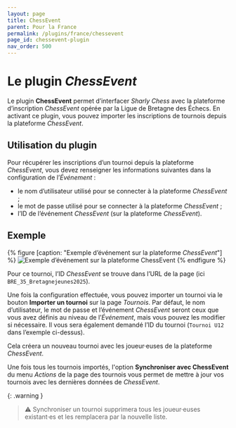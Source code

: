 ```yaml
---
layout: page
title: ChessEvent
parent: Pour la France
permalink: /plugins/france/chessevent
page_id: chessevent-plugin
nav_order: 500
---
```


# Le plugin _ChessEvent_

Le plugin **ChessEvent** permet d’interfacer _Sharly Chess_ avec la plateforme d’inscription _ChessEvent_ opérée par la Ligue de Bretagne des Échecs.
En activant ce plugin, vous pouvez importer les inscriptions de tournois depuis la plateforme _ChessEvent_.

## Utilisation du plugin

Pour récupérer les inscriptions d’un tournoi depuis la plateforme _ChessEvent_, vous devez renseigner les informations suivantes dans la configuration de l’_Événement_ :

- le nom d’utilisateur utilisé pour se connecter à la plateforme _ChessEvent_ ;
- le mot de passe utilisé pour se connecter à la plateforme _ChessEvent_ ;
- l’ID de l’événement _ChessEvent_ (sur la plateforme _ChessEvent_).

## Exemple

{% figure [caption: "Exemple d’événement sur la plateforme _ChessEvent_"] %}
![Exemple d’événement sur la plateforme _ChessEvent_](/assets/images/chessevent/chessevent-example.jpg)
{% endfigure %}

Pour ce tournoi, l’ID _ChessEvent_ se trouve dans l’URL de la page (ici `BRE_35_Bretagnejeunes2025`).

Une fois la configuration effectuée, vous pouvez importer un tournoi via le bouton **Importer un tournoi** sur la page _Tournois_.
Par défaut, le nom d’utilisateur, le mot de passe et l’événement _ChessEvent_ seront ceux que vous avez définis au niveau de l’_Événement_, mais vous pouvez les modifier si nécessaire.
Il vous sera également demandé l’ID du tournoi (`Tournoi U12` dans l’exemple ci-dessus).

Cela créera un nouveau tournoi avec les joueur·euses de la plateforme _ChessEvent_.

Une fois tous les tournois importés, l'option **Synchroniser avec ChessEvent** du menu _Actions_ de la page des tournois vous permet de mettre à jour vos tournois avec les dernières données de _ChessEvent_.

{: .warning }
> :warning: Synchroniser un tournoi supprimera tous les joueur·euses existant·es et les remplacera par la nouvelle liste.
